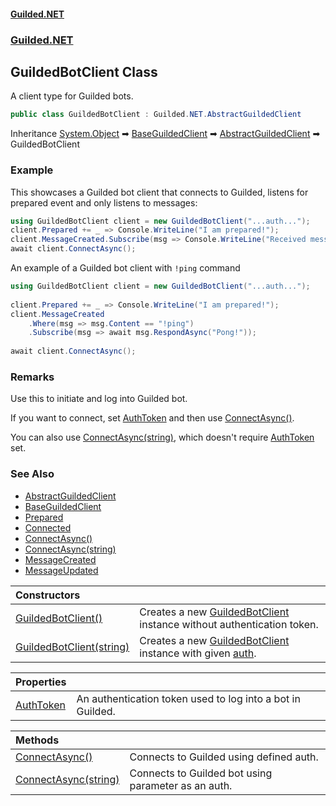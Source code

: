 
#### [Guilded.NET](Guilded_NET 'Guilded.NET')
### [Guilded.NET](Guilded_NET#Guilded_NET 'Guilded.NET')
## GuildedBotClient Class

A client type for Guilded bots.
```csharp
public class GuildedBotClient : Guilded.NET.AbstractGuildedClient
```

Inheritance [System.Object](https://docs.microsoft.com/en-us/dotnet/api/System.Object 'System.Object') &#x27A1; [BaseGuildedClient](https://guilded-net.github.io/references/BaseGuildedClient 'Guilded.NET.Base.BaseGuildedClient') &#x27A1; [AbstractGuildedClient](AbstractGuildedClient 'Guilded.NET.AbstractGuildedClient') &#x27A1; GuildedBotClient

### Example
  
This showcases a Guilded bot client that connects to Guilded, listens for prepared event and only listens to messages:  
```csharp  
using GuildedBotClient client = new GuildedBotClient("...auth...");  
client.Prepared += _ => Console.WriteLine("I am prepared!");  
client.MessageCreated.Subscribe(msg => Console.WriteLine("Received message with content:\n{0}", msg.Content));  
await client.ConnectAsync();  
```  
  
An example of a Guilded bot client with `!ping` command  
```csharp  
using GuildedBotClient client = new GuildedBotClient("...auth...");  
  
client.Prepared += _ => Console.WriteLine("I am prepared!");  
client.MessageCreated  
    .Where(msg => msg.Content == "!ping")  
    .Subscribe(msg => await msg.RespondAsync("Pong!"));  
  
await client.ConnectAsync();  
```

### Remarks
  
Use this to initiate and log into Guilded bot.  
  
If you want to connect, set [AuthToken](GuildedBotClient_AuthToken 'Guilded.NET.GuildedBotClient.AuthToken') and then use [ConnectAsync()](GuildedBotClient_ConnectAsync() 'Guilded.NET.GuildedBotClient.ConnectAsync()').  
  
You can also use [ConnectAsync(string)](GuildedBotClient_ConnectAsync(string) 'Guilded.NET.GuildedBotClient.ConnectAsync(string)'), which doesn't require [AuthToken](GuildedBotClient_AuthToken 'Guilded.NET.GuildedBotClient.AuthToken') set.

### See Also
- [AbstractGuildedClient](AbstractGuildedClient 'Guilded.NET.AbstractGuildedClient')
- [BaseGuildedClient](https://guilded-net.github.io/references/BaseGuildedClient 'Guilded.NET.Base.BaseGuildedClient')
- [Prepared](AbstractGuildedClient_Prepared 'Guilded.NET.AbstractGuildedClient.Prepared')
- [Connected](https://guilded-net.github.io/references/BaseGuildedClient_Connected 'Guilded.NET.Base.BaseGuildedClient.Connected')
- [ConnectAsync()](GuildedBotClient_ConnectAsync() 'Guilded.NET.GuildedBotClient.ConnectAsync()')
- [ConnectAsync(string)](GuildedBotClient_ConnectAsync(string) 'Guilded.NET.GuildedBotClient.ConnectAsync(string)')
- [MessageCreated](AbstractGuildedClient_MessageCreated 'Guilded.NET.AbstractGuildedClient.MessageCreated')
- [MessageUpdated](AbstractGuildedClient_MessageUpdated 'Guilded.NET.AbstractGuildedClient.MessageUpdated')

| Constructors | |
| :--- | :--- |
| [GuildedBotClient()](GuildedBotClient_GuildedBotClient() 'Guilded.NET.GuildedBotClient.GuildedBotClient()') | Creates a new [GuildedBotClient](GuildedBotClient 'Guilded.NET.GuildedBotClient') instance without authentication token. |
| [GuildedBotClient(string)](GuildedBotClient_GuildedBotClient(string) 'Guilded.NET.GuildedBotClient.GuildedBotClient(string)') | Creates a new [GuildedBotClient](GuildedBotClient 'Guilded.NET.GuildedBotClient') instance with given [auth](GuildedBotClient_GuildedBotClient(string)#Guilded_NET_GuildedBotClient_GuildedBotClient(string)_auth 'Guilded.NET.GuildedBotClient.GuildedBotClient(string).auth'). |

| Properties | |
| :--- | :--- |
| [AuthToken](GuildedBotClient_AuthToken 'Guilded.NET.GuildedBotClient.AuthToken') | An authentication token used to log into a bot in Guilded. |

| Methods | |
| :--- | :--- |
| [ConnectAsync()](GuildedBotClient_ConnectAsync() 'Guilded.NET.GuildedBotClient.ConnectAsync()') | Connects to Guilded using defined auth. |
| [ConnectAsync(string)](GuildedBotClient_ConnectAsync(string) 'Guilded.NET.GuildedBotClient.ConnectAsync(string)') | Connects to Guilded bot using parameter as an auth. |
